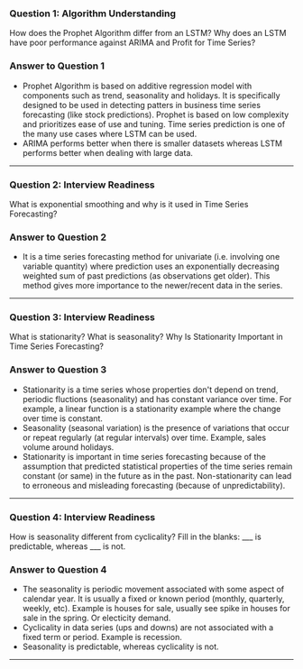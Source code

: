 ### Question 1: Algorithm Understanding
How does the Prophet Algorithm differ from an LSTM?
Why does an LSTM have poor performance against ARIMA and Profit for Time Series?

### Answer to Question 1
- Prophet Algorithm is based on additive regression model with components such as trend, seasonality and holidays. It is specifically designed to be used in detecting patters in business time series forecasting (like stock predictions). Prophet is based on low complexity and prioritizes ease of use and tuning. Time series prediction is one of the many use cases where LSTM can be used. 
- ARIMA performs better when there is smaller datasets whereas LSTM performs better when dealing with large data. 

----------------------------------------------------------------
### Question 2: Interview Readiness
What is exponential smoothing and why is it used in Time Series Forecasting?

### Answer to Question 2
- It is a time series forecasting method for univariate (i.e. involving one variable quantity) where prediction uses an exponentially decreasing weighted sum of past predictions (as observations get older). This method gives more importance to the newer/recent data in the series. 

----------------------------------------------------------------
### Question 3: Interview Readiness
What is stationarity? What is seasonality? Why Is Stationarity Important in Time Series Forecasting?

### Answer to Question 3
- Stationarity is a time series whose properties don't depend on trend, periodic fluctions (seasonality) and has constant variance over time. For example, a linear function is a stationarity example where the change over time is constant. 
- Seasonality (seasonal variation) is the presence of variations that occur or repeat regularly (at regular intervals) over time. Example, sales volume around holidays. 
- Stationarity is important in time series forecasting because of the assumption that predicted statistical properties of the time series remain constant (or same) in the future as in the past. Non-stationarity can lead to erroneous and misleading forecasting (because of unpredictability). 

----------------------------------------------------------------
### Question 4: Interview Readiness
How is seasonality different from cyclicality? Fill in the blanks:
___ is predictable, whereas ___ is not.

### Answer to Question 4
- The seasonality is periodic movement associated with some aspect of calendar year. It is usually a fixed or known period (monthly, quarterly, weekly, etc). Example is houses for sale, usually see spike in houses for sale in the spring. Or electicity demand. 
- Cyclicality in data series (ups and downs) are not associated with a fixed term or period. Example is recession. 
- Seasonality is predictable, whereas cyclicality is not.

----------------------------------------------------------------